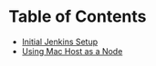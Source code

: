 # Table of Contents #

- [Initial Jenkins Setup][initial_jenkins_setup]
- [Using Mac Host as a Node][using_mac_host_as_node]


[using_mac_host_as_node]: ./using_mac_host_as_node.md
[initial_jenkins_setup]: ./initial_jenkins_setup.md